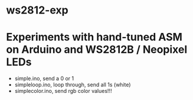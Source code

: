 ws2812-exp
==========

Experiments with hand-tuned ASM on Arduino and WS2812B / Neopixel LEDs
=======

* simple.ino, send a 0 or 1
* simpleloop.ino, loop through, send all 1s (white)
* simplecolor.ino, send rgb color values!!!
